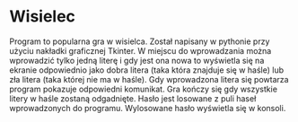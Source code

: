 # Wisielec
Program to popularna gra w wisielca.
Został napisany w pythonie przy użyciu nakładki graficznej Tkinter. 
W miejscu do wprowadzania można wprowadzić tylko jedną literę i gdy jest ona nowa to wyświetla się na ekranie odpowiednio jako dobra litera (taka która znajduje się w haśle) lub zła litera (taka której nie ma w haśle). Gdy wprowadzona litera się powtarza program pokazuje odpowiedni komunikat. Gra kończy się gdy wszystkie litery w haśle zostaną odgadnięte. Hasło jest losowane z puli haseł wprowadzonych do programu. Wylosowane hasło wyświetla się w konsoli.
